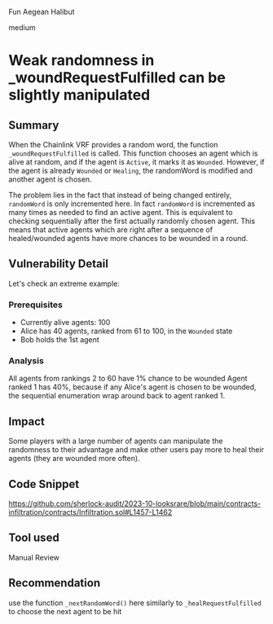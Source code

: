 Fun Aegean Halibut

medium

# Weak randomness in _woundRequestFulfilled can be slightly manipulated
## Summary
When the Chainlink VRF provides a random word, the function `_woundRequestFulfilled` is called.
This function chooses an agent which is alive at random, and if the agent is `Active`, it marks it as `Wounded`.
However, if the agent is already `Wounded` or `Healing`, the randomWord is modified and another agent is chosen.

The problem lies in the fact that instead of being changed entirely, `randomWord` is only incremented here. In fact `randomWord` is incremented as many times as needed to find an active agent. 
This is equivalent to checking sequentially after the first actually randomly chosen agent. This means that active agents which are right after a sequence of healed/wounded agents have more chances to be wounded in a round.

## Vulnerability Detail
Let's check an extreme example:

### Prerequisites
- Currently alive agents: 100
- Alice has 40 agents, ranked from 61 to 100, in the `Wounded` state
- Bob holds the 1st agent

### Analysis
All agents from rankings 2 to 60 have 1% chance to be wounded 
Agent ranked 1 has 40%, because if any Alice's agent is chosen to be wounded, the sequential enumeration wrap around back to agent ranked 1.

## Impact
Some players with a large number of agents can manipulate the randomness to their advantage and make other users pay more to heal their agents (they are wounded more often).

## Code Snippet
https://github.com/sherlock-audit/2023-10-looksrare/blob/main/contracts-infiltration/contracts/Infiltration.sol#L1457-L1462

## Tool used

Manual Review

## Recommendation
use the function `_nextRandomWord()` here similarly to `_healRequestFulfilled` to choose the next agent to be hit